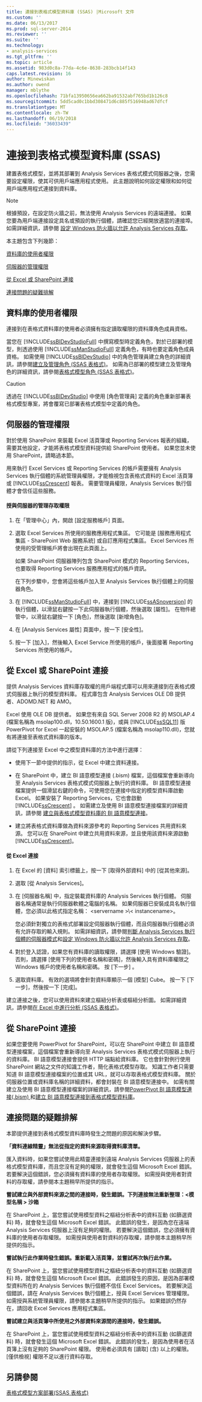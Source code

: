 ```yaml
---
title: 連接到表格式模型資料庫 (SSAS) |Microsoft 文件
ms.custom: ''
ms.date: 06/13/2017
ms.prod: sql-server-2014
ms.reviewer: ''
ms.suite: ''
ms.technology:
- analysis-services
ms.tgt_pltfrm: ''
ms.topic: article
ms.assetid: 983d0c8a-77da-4c6e-8638-283bcb14f143
caps.latest.revision: 16
author: Minewiskan
ms.author: owend
manager: mblythe
ms.openlocfilehash: 71bfa13950656ea662ba91532abf765bd1b126c8
ms.sourcegitcommit: 5dd5cad0c1bbd308471d6c885f516948ad67dfcf
ms.translationtype: MT
ms.contentlocale: zh-TW
ms.lasthandoff: 06/19/2018
ms.locfileid: "36033439"
---
```

# <a name="connect-to-a-tabular-model-database-ssas"></a>連接到表格式模型資料庫 (SSAS)
  建置表格式模型，並將其部署到 Analysis Services 表格式模式伺服器之後，您需要設定權限，使其可供用戶端應用程式使用。 此主題說明如何設定權限和如何從用戶端應用程式連接到資料庫。  
  
> [!NOTE]  
>  根據預設，在設定防火牆之前，無法使用 Analysis Services 的遠端連接。 如果您要為用戶端連接設定具名或預設的執行個體，請確認您已經開放適當的連接埠。 如需詳細資訊，請參閱 [設定 Windows 防火牆以允許 Analysis Services 存取](../instances/configure-the-windows-firewall-to-allow-analysis-services-access.md)。  
  
 本主題包含下列幾節：  
  
 [資料庫的使用者權限](#bkmk_userpermissions)  
  
 [伺服器的管理權限](#bkmk_admin)  
  
 [從 Excel 或 SharePoint 連接](#bkmk_excelconn)  
  
 [連接問題的疑難排解](#bkmk_Tshoot)  
  
##  <a name="bkmk_userpermissions"></a> 資料庫的使用者權限  
 連接到在表格式資料庫的使用者必須擁有指定讀取權限的資料庫角色成員資格。  
  
 當您在 [!INCLUDE[ssBIDevStudioFull](../../includes/ssbidevstudiofull-md.md)] 中撰寫模型時定義角色，對於已部署的模型，則透過使用 [!INCLUDE[ssManStudioFull](../../includes/ssmanstudiofull-md.md)] 定義角色，有時也要定義角色成員資格。 如需使用 [!INCLUDE[ssBIDevStudio](../../includes/ssbidevstudio-md.md)] 中的角色管理員建立角色的詳細資訊，請參閱[建立及管理角色 &#40;SSAS 表格式&#41;](roles-ssas-tabular.md)。 如需為已部署的模型建立及管理角色的詳細資訊，請參閱[表格式模型角色 &#40;SSAS 表格式&#41;](tabular-model-roles-ssas-tabular.md)。  
  
> [!CAUTION]  
>  透過在 [!INCLUDE[ssBIDevStudio](../../includes/ssbidevstudio-md.md)] 中使用 [角色管理員] 定義的角色重新部署表格式模型專案，將會覆寫已部署表格式模型中定義的角色。  
  
##  <a name="bkmk_admin"></a> 伺服器的管理權限  
 對於使用 SharePoint 來裝載 Excel 活頁簿或 Reporting Services 報表的組織，需要其他設定，才能將表格式模型資料提供給 SharePoint 使用者。 如果您並未使用 SharePoint，請略過本節。  
  
 用來執行 Excel Services 或 Reporting Services 的帳戶需要擁有 Analysis Services 執行個體的系統管理員權限，才能檢視包含表格式資料的 Excel 活頁簿或 [!INCLUDE[ssCrescent](../../includes/sscrescent-md.md)] 報表。 需要管理員權限，Analysis Services 執行個體才會信任這些服務。  
  
#### <a name="grant-administrative-access-on-the-server"></a>授與伺服器的管理存取權限  
  
1.  在「管理中心」內，開啟 [設定服務帳戶] 頁面。  
  
2.  選取 Excel Services 所使用的服務應用程式集區。 它可能是 [服務應用程式集區 - SharePoint Web 服務系統] 或自訂應用程式集區。 Excel Services 所使用的受管理帳戶將會出現在此頁面上。  
  
     如果 SharePoint 伺服器陣列包含 SharePoint 模式的 Reporting Services，也要取得 Reporting Services 服務應用程式的帳戶資訊。  
  
     在下列步驟中，您會將這些帳戶加入至 Analysis Services 執行個體上的伺服器角色。  
  
3.  在 [!INCLUDE[ssManStudioFull](../../includes/ssmanstudiofull-md.md)] 中，連接到 [!INCLUDE[ssASnoversion](../../includes/ssasnoversion-md.md)] 的執行個體，以滑鼠右鍵按一下此伺服器執行個體，然後選取 [屬性]。 在物件總管中，以滑鼠右鍵按一下 [角色]，然後選取 [新增角色]。  
  
4.  在 [Analysis Services 屬性] 頁面中，按一下 [安全性]。  
  
5.  按一下 [加入]，然後輸入 Excel Service 所使用的帳戶，後面接著 Reporting Services 所使用的帳戶。  
  
##  <a name="bkmk_excelconn"></a> 從 Excel 或 SharePoint 連接  
 提供 Analysis Services 資料庫存取權的用戶端程式庫可以用來連接到在表格式模式伺服器上執行的模型資料庫。 程式庫包含 Analysis Services OLE DB 提供者、ADOMD.NET 和 AMO。  
  
 Excel 使用 OLE DB 提供者。 如果您有來自 SQL Server 2008 R2 的 MSOLAP.4 (檔案名稱為 msolap100.dll，10.50.1600.1 版)，或與 [!INCLUDE[ssSQL11](../../includes/sssql11-md.md)] 版 PowerPivot for Excel 一起安裝的 MSOLAP.5 (檔案名稱為 msolap110.dll)，您就有將連接至表格式資料庫的版本。  
  
 請從下列連接至 Excel 中之模型資料庫的方法中進行選擇：  
  
-   使用下一節中提供的指示，從 Excel 中建立資料連接。  
  
-   在 SharePoint 中，建立 BI 語意模型連接 (.bism) 檔案，這個檔案會重新導向至 Analysis Services 表格式模式伺服器上執行的資料庫。 BI 語意模型連接檔案提供一個滑鼠右鍵的命令，可使用您在連接中指定的模型資料庫啟動 Excel。 如果安裝了 Reporting Services，它也會啟動 [!INCLUDE[ssCrescent](../../includes/sscrescent-md.md)] 。 如需建立及使用 BI 語意模型連接檔案的詳細資訊，請參閱 [建立與表格式模型資料庫的 BI 語意模型連接](../power-pivot-sharepoint/create-a-bi-semantic-model-connection-to-a-tabular-model-database.md)。  
  
-   建立將表格式資料庫做為資料來源參考的 Reporting Services 共用資料來源。 您可以在 SharePoint 中建立共用資料來源，並且使用該資料來源啟動 [!INCLUDE[ssCrescent](../../includes/sscrescent-md.md)]。  
  
#### <a name="connect-from-excel"></a>從 Excel 連接  
  
1.  在 Excel 的 [資料] 索引標籤上，按一下 [取得外部資料] 中的 [從其他來源]。  
  
2.  選取 [從 Analysis Services]。  
  
3.  在 [伺服器名稱] 中，指定裝載資料庫的 Analysis Services 執行個體。 伺服器名稱通常是執行伺服器軟體之電腦的名稱。 如果伺服器已安裝成具名執行個體，您必須以此格式指定名稱： \<servername >\\< instancename\>。  
  
     您必須針對獨立的表格式部署設定伺服器執行個體，而且伺服器執行個體必須有允許存取的輸入規則。 如需詳細資訊，請參閱[判斷 Analysis Services 執行個體的伺服器模式](../instances/determine-the-server-mode-of-an-analysis-services-instance.md)和[設定 Windows 防火牆以允許 Analysis Services 存取](../instances/configure-the-windows-firewall-to-allow-analysis-services-access.md)。  
  
4.  對於登入認證，如果您有資料庫的讀取權限，請選擇 [使用 Windows 驗證]。 否則，請選擇 [使用下列的使用者名稱和密碼]，然後輸入具有資料庫權限之 Windows 帳戶的使用者名稱和密碼。 按 [下一步] 。  
  
5.  選取資料庫。 有效的選項將會針對資料庫顯示一個 [模型] Cube。 按一下 [下一步]，然後按一下 [完成]。  
  
 建立連接之後，您可以使用資料來建立樞紐分析表或樞紐分析圖。 如需詳細資訊，請參閱[在 Excel 中進行分析 &#40;SSAS 表格式&#41;](analyze-in-excel-ssas-tabular.md)。  
  
##  <a name="bkmk_sharepoint"></a> 從 SharePoint 連接  
 如果您要使用 PowerPivot for SharePoint，可以在 SharePoint 中建立 BI 語意模型連接檔案，這個檔案會重新導向至 Analysis Services 表格式模式伺服器上執行的資料庫。 BI 語意模型連接會提供 HTTP 端點給資料庫。 它也會針對例行使用 SharePoint 網站之文件的知識工作者，簡化表格式模型存取。 知識工作者只需要知道 BI 語意模型連接檔案的位置或其 URL，就可以存取表格式模型資料庫。 關於伺服器位置或資料庫名稱的詳細資料，都會封裝在 BI 語意模型連接中。 如需有關建立及使用 BI 語意模型連接檔案的詳細資訊，請參閱[PowerPivot BI 語意模型連接&#40;.bism&#41; ](../power-pivot-sharepoint/power-pivot-bi-semantic-model-connection-bism.md)和[建立 BI 語意模型連接到表格式模型資料庫](../power-pivot-sharepoint/create-a-bi-semantic-model-connection-to-a-tabular-model-database.md)。  
  
##  <a name="bkmk_Tshoot"></a> 連接問題的疑難排解  
 本節提供連接到表格式模型資料庫時發生之問題的原因和解決步驟。  
  
 **「資料連線精靈」無法從指定的資料來源取得資料庫清單。**  
  
 匯入資料時，如果您嘗試使用此精靈連接到遠端 Analysis Services 伺服器上的表格式模型資料庫，而且您沒有足夠的權限，就會發生這個 Microsoft Excel 錯誤。 若要解決這個錯誤，您必須擁有資料庫的使用者存取權限。 如需授與使用者對資料的存取權，請參閱本主題稍早所提供的指示。  
  
 **嘗試建立與外部資料來源之間的連接時，發生錯誤。下列連接無法重新整理：\<模型名稱 > 沙箱**  
  
 在 SharePoint 上，當您嘗試使用模型資料之樞紐分析表中的資料互動 (如篩選資料) 時，就會發生這個 Microsoft Excel 錯誤。 此錯誤的發生，是因為您在遠端 Analysis Services 伺服器上沒有足夠的權限。 若要解決這個錯誤，您必須擁有資料庫的使用者存取權限。 如需授與使用者對資料的存取權，請參閱本主題稍早所提供的指示。  
  
 **嘗試執行此作業時發生錯誤。重新載入活頁簿，並嘗試再次執行此作業。**  
  
 在 SharePoint 上，當您嘗試使用模型資料之樞紐分析表中的資料互動 (如篩選資料) 時，就會發生這個 Microsoft Excel 錯誤。 此錯誤發生的原因，是因為部署模型資料所在的 Analysis Services 執行個體不信任 Excel Services。 若要解決這個錯誤，請在 Analysis Services 執行個體上，授與 Excel Services 管理權限。 如需授與系統管理員權限，請參閱本主題稍早所提供的指示。 如果錯誤仍然存在，請回收 Excel Services 應用程式集區。  
  
 **嘗試建立與活頁簿中所使用之外部資料來源間的連接時，發生錯誤。**  
  
 在 SharePoint 上，當您嘗試使用模型資料之樞紐分析表中的資料互動 (如篩選資料) 時，就會發生這個 Microsoft Excel 錯誤。 此錯誤的發生，是因為使用者在活頁簿上沒有足夠的 SharePoint 權限。 使用者必須具有 [讀取] (含) 以上的權限。 [僅供檢視] 權限不足以進行資料存取。  
  
## <a name="see-also"></a>另請參閱  
 [表格式模型方案部署&#40;SSAS 表格式&#41;](tabular-model-solution-deployment-ssas-tabular.md)  
  
  